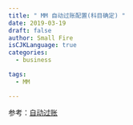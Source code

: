 ```yaml
---
title: " MM 自动过账配置(科目确定) "
date: 2019-03-19
draft: false
author: Small Fire
isCJKLanguage: true
categories: 
  - business

tags: 
  - MM

---
```


参考：[自动过账](https://blog.csdn.net/weixin_39912368/article/details/111608625)